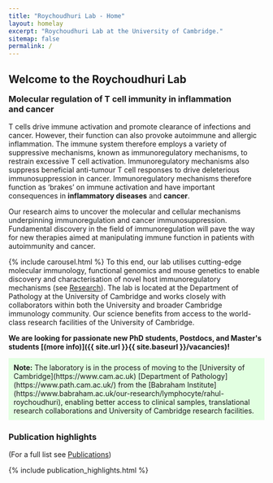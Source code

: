 ```yaml
---
title: "Roychoudhuri Lab - Home"
layout: homelay
excerpt: "Roychoudhuri Lab at the University of Cambridge."
sitemap: false
permalink: /
---
```


<h2 style="margin-bottom:6px">Welcome to the Roychoudhuri Lab</h2>
<h3 style="margin-top:16px">Molecular regulation of T cell immunity in inflammation<br>and cancer</h3>
<!--<h3 style="margin-top:16px">Immune regulation in inflammation and cancer</h3>-->
<!--h3 style="margin-top:16px">T cell tolerance and cancer immunosuppression</h3>-->
<!--<h3 style="margin-top:16px">Immunoregulation and cancer immunosuppression</h3>-->

T cells drive immune activation and promote clearance of infections and cancer. However, their function can also provoke autoimmune and allergic inflammation. The immune system therefore employs a variety of suppressive mechanisms, known as immunoregulatory mechanisms, to restrain excessive T cell activation. Immunoregulatory mechanisms also suppress beneficial anti-tumour T cell responses to drive deleterious immunosuppression in cancer. Immunoregulatory mechanisms therefore function as ‘brakes’ on immune activation and have important consequences in **inflammatory diseases** and **cancer**.

Our research aims to uncover the molecular and cellular mechanisms underpinning immunoregulation and cancer immunosuppression. Fundamental discovery in the field of immunoregulation will pave the way for new therapies aimed at manipulating immune function in patients with autoimmunity and cancer.

{% include carousel.html %}
To this end, our lab utilises cutting-edge molecular immunology, functional genomics and mouse genetics to enable discovery and characterisation of novel host immunoregulatory mechanisms (see [Research](research)). The lab is located at the Department of Pathology at the University of Cambridge and works closely with collaborators within both the University and broader Cambridge immunology community. Our science benefits from access to the world-class research facilities of the University of Cambridge.

 **We are looking for passionate new PhD students, Postdocs, and Master's students [(more info)]({{ site.url }}{{ site.baseurl }}/vacancies)!**
  
<p style="background-color: #E2FFE1; padding: 10px;"><b>Note:</b> The laboratory is in the process of moving to the [University of Cambridge](https://www.cam.ac.uk) [Department of Pathology](https://www.path.cam.ac.uk/) from the [Babraham Institute](https://www.babraham.ac.uk/our-research/lymphocyte/rahul-roychoudhuri), enabling better access to clinical samples, translational research collaborations and University of Cambridge research facilities.</p>
  
### Publication highlights
(For a full list see [Publications](publications))
<div id="gridid">
{% include publication_highlights.html %}
</div>
<p> &nbsp; </p>


